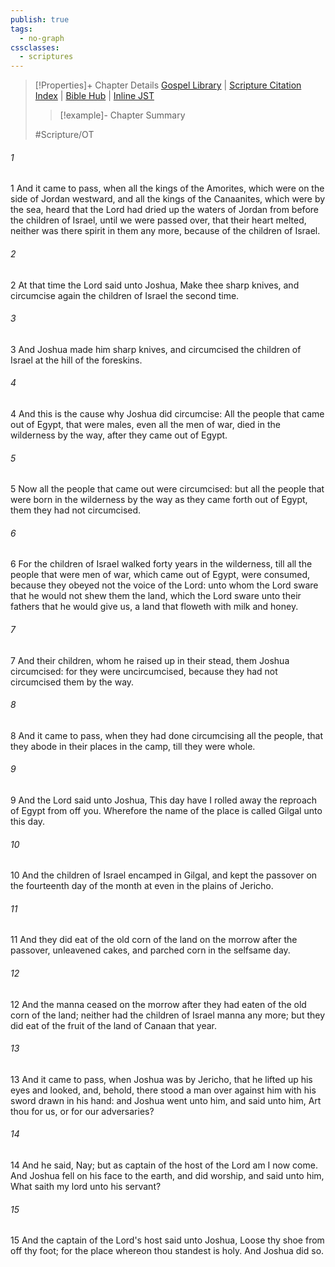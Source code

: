 ```yaml
---
publish: true
tags:
  - no-graph
cssclasses:
  - scriptures
---
```

>[!Properties]+ Chapter Details
>[Gospel Library](https://churchofjesuschrist.org/study/scriptures/ot/josh/5?lang=eng)    |    [Scripture Citation Index](https://scriptures.byu.edu/#06a05::c06a05)    |    [Bible Hub](https://biblehub.com/joshua/5.htm)    |    [Inline JST](https://scripturetoolbox.com/html/ic/Joshua/5.html)
>>[!example]- Chapter Summary
>> 
> 
>
>#Scripture/OT
###### 1
1 And it came to pass, when all the kings of the Amorites, which were on the side of Jordan westward, and all the kings of the Canaanites, which were by the sea, heard that the Lord had dried up the waters of Jordan from before the children of Israel, until we were passed over, that their heart melted, neither was there spirit in them any more, because of the children of Israel.
###### 2
2 At that time the Lord said unto Joshua, Make thee sharp knives, and circumcise again the children of Israel the second time.
###### 3
3 And Joshua made him sharp knives, and circumcised the children of Israel at the hill of the foreskins.
###### 4
4 And this is the cause why Joshua did circumcise: All the people that came out of Egypt, that were males, even all the men of war, died in the wilderness by the way, after they came out of Egypt.
###### 5
5 Now all the people that came out were circumcised: but all the people that were born in the wilderness by the way as they came forth out of Egypt, them they had not circumcised.
###### 6
6 For the children of Israel walked forty years in the wilderness, till all the people that were men of war, which came out of Egypt, were consumed, because they obeyed not the voice of the Lord: unto whom the Lord sware that he would not shew them the land, which the Lord sware unto their fathers that he would give us, a land that floweth with milk and honey.
###### 7
7 And their children, whom he raised up in their stead, them Joshua circumcised: for they were uncircumcised, because they had not circumcised them by the way.
###### 8
8 And it came to pass, when they had done circumcising all the people, that they abode in their places in the camp, till they were whole.
###### 9
9 And the Lord said unto Joshua, This day have I rolled away the reproach of Egypt from off you. Wherefore the name of the place is called Gilgal unto this day.
###### 10
10 And the children of Israel encamped in Gilgal, and kept the passover on the fourteenth day of the month at even in the plains of Jericho.
###### 11
11 And they did eat of the old corn of the land on the morrow after the passover, unleavened cakes, and parched corn in the selfsame day.
###### 12
12 And the manna ceased on the morrow after they had eaten of the old corn of the land; neither had the children of Israel manna any more; but they did eat of the fruit of the land of Canaan that year.
###### 13
13 And it came to pass, when Joshua was by Jericho, that he lifted up his eyes and looked, and, behold, there stood a man over against him with his sword drawn in his hand: and Joshua went unto him, and said unto him, Art thou for us, or for our adversaries?
###### 14
14 And he said, Nay; but as captain of the host of the Lord am I now come. And Joshua fell on his face to the earth, and did worship, and said unto him, What saith my lord unto his servant?
###### 15
15 And the captain of the Lord's host said unto Joshua, Loose thy shoe from off thy foot; for the place whereon thou standest is holy. And Joshua did so.
